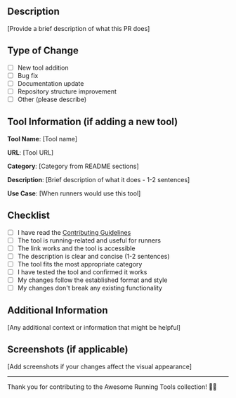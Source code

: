## Description

[Provide a brief description of what this PR does]

## Type of Change

- [ ] New tool addition
- [ ] Bug fix
- [ ] Documentation update
- [ ] Repository structure improvement
- [ ] Other (please describe)

## Tool Information (if adding a new tool)

**Tool Name**: [Tool name]

**URL**: [Tool URL]

**Category**: [Category from README sections]

**Description**: [Brief description of what it does - 1-2 sentences]

**Use Case**: [When runners would use this tool]

## Checklist

- [ ] I have read the [Contributing Guidelines](CONTRIBUTING.md)
- [ ] The tool is running-related and useful for runners
- [ ] The link works and the tool is accessible
- [ ] The description is clear and concise (1-2 sentences)
- [ ] The tool fits the most appropriate category
- [ ] I have tested the tool and confirmed it works
- [ ] My changes follow the established format and style
- [ ] My changes don't break any existing functionality

## Additional Information

[Any additional context or information that might be helpful]

## Screenshots (if applicable)

[Add screenshots if your changes affect the visual appearance]

---

Thank you for contributing to the Awesome Running Tools collection! 🏃‍♂️
